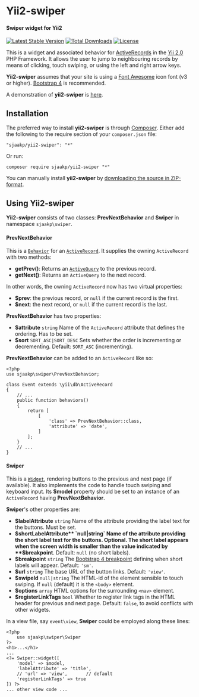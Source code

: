 Yii2-swiper
===========
#### Swiper widget for Yii2 ####

[![Latest Stable Version](https://poser.pugx.org/sjaakp/yii2-swiper/v/stable)](https://packagist.org/packages/sjaakp/yii2-swiper)
[![Total Downloads](https://poser.pugx.org/sjaakp/yii2-swiper/downloads)](https://packagist.org/packages/sjaakp/yii2-swiper)
[![License](https://poser.pugx.org/sjaakp/yii2-swiper/license)](https://packagist.org/packages/sjaakp/yii2-swiper)

This is a widget and associated behavior for [ActiveRecords](https://www.yiiframework.com/doc/api/2.0/yii-db-activerecord) 
in the [Yii 2.0](https://yiiframework.com/ "Yii") PHP Framework. It allows the user
to jump to neighbouring records by means of clicking, touch swiping, or using 
the left and right arrow keys.

**Yii2-swiper** assumes that your site is using a [Font Awesome](https://fontawesome.com/) 
icon font (v3 or higher).
[Bootstrap 4](https://getbootstrap.com/) is recommended.

A demonstration of **yii2-swiper** is [here](https://sjaakpriester.nl/software/swiper).

## Installation ##

The preferred way to install **yii2-swiper** is through [Composer](https://getcomposer.org/). 
Either add the following to the require section of your `composer.json` file:

`"sjaakp/yii2-swiper": "*"` 

Or run:

`composer require sjaakp/yii2-swiper "*"` 

You can manually install **yii2-swiper** by
 [downloading the source in ZIP-format](https://github.com/sjaakp/yii2-swiper/archive/master.zip).

## Using Yii2-swiper ##

**Yii2-swiper** consists of two classes: **PrevNextBehavior** and **Swiper** 
in namespace `sjaakp\swiper`.

#### PrevNextBehavior ####

This is a [`Behavior`](https://www.yiiframework.com/doc/api/2.0/yii-base-behavior)
for an [`ActiveRecord`](https://www.yiiframework.com/doc/api/2.0/yii-db-activerecord). 
It supplies the owning `ActiveRecord` with two methods:
- **getPrev()**: Returns an [`ActiveQuery`](https://www.yiiframework.com/doc/api/2.0/yii-db-activequery)
to the previous record.
- **getNext()**: Returns an `ActiveQuery`
to the next record.

In other words, the owning `ActiveRecord` now has two virtual properties:
- **$prev**: the previous record, or `null` if the current record is the first.
- **$next**: the next record, or `null` if the current record is the last.

**PrevNextBehavior** has two properties:
- **$attribute** `string` Name of the `ActiveRecord` attribute that 
defines the ordering. Has to be set.
- **$sort** `SORT_ASC|SORT_DESC` Sets whether the order is incrementing
or decrementing. Default: `SORT_ASC` (incrementing).

**PrevNextBehavior** can be added to an `ActiveRecord` like so:

    <?php
    use sjaakp\swiper\PrevNextBehavior;

    class Event extends \yii\db\ActiveRecord
    {
        // ...    
        public function behaviors()
        {
            return [
                [
                    'class' => PrevNextBehavior::class,
                    'attribute' => 'date',
                ]
            ];
        }
        // ...
    }


#### Swiper ####

This is a [`Widget`](https://www.yiiframework.com/doc/api/2.0/yii-base-widget),
rendering buttons to the previous and next page (if available). It also implements
the code to handle touch swiping and keyboard input. Its **$model** property should be set to an instance
of an `ActiveRecord` having **PrevNextBehavior**.

**Swiper**'s other properties are:

- **$labelAttribute** `string` Name of the attribute providing the label text for the
buttons. Must be set.
- **$shortLabelAttribute** `null|string` Name of the attribute providing the 
short label text for the buttons. Optional. The short label appears when the screen
width is smaller than the value indicated by **$breakpoint**. Default: `null` (no short labels).
- **$breakpoint** `string` The [Bootstrap 4 breakpoint](https://getbootstrap.com/docs/4.4/layout/overview/#responsive-breakpoints)
defining when short labels will appear. Default: `'sm'`.
- **$url** `string` The base URL of the button links. Default: `'view'`.
- **$swipeId** `null|string` The HTML-id of the element sensible to touch swiping.
If `null` (default) it is the `<body>` element.
- **$options** `array` HTML options for the surrounding `<nav>` element.
- **$registerLinkTags** `bool` Whether to register link tags in the HTML header 
for previous and next page. Default: `false`, to avoid conflicts with other widgets.

In a view file, say `event\view`, **Swiper** could be employed along these lines:

    <?php
        use sjaakp\swiper\Swiper
    ?>
    <h1>...</h1>
    ...
    <?= Swiper::widget([
        'model' => $model,
        'labelAttribute' => 'title',
        // 'url' => 'view',       // default 
        'registerLinkTags' => true
    ]) ?>
    ... other view code ...
